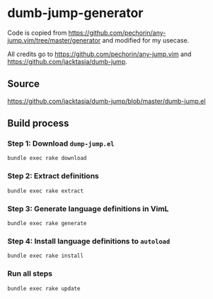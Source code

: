 # dumb-jump-generator

Code is copied from https://github.com/pechorin/any-jump.vim/tree/master/generator and modified for my usecase.

All credits go to https://github.com/pechorin/any-jump.vim and https://github.com/jacktasia/dumb-jump.

## Source

https://github.com/jacktasia/dumb-jump/blob/master/dumb-jump.el

## Build process

### Step 1: Download `dump-jump.el`

```shell
bundle exec rake download
```

### Step 2: Extract definitions

```shell
bundle exec rake extract
```

### Step 3: Generate language definitions in VimL

```shell
bundle exec rake generate
```

### Step 4: Install language definitions to `autoload`

```
bundle exec rake install
```

### Run all steps

```shell
bundle exec rake update
```

